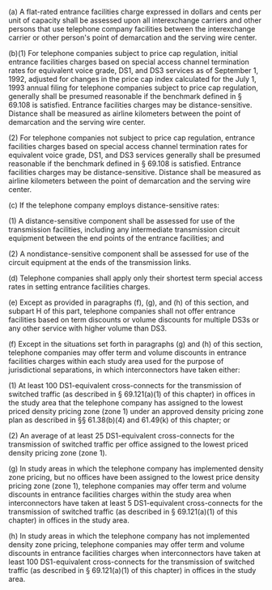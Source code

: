 (a) A flat-rated entrance facilities charge expressed in dollars and cents per unit of capacity shall be assessed upon all interexchange carriers and other persons that use telephone company facilities between the interexchange carrier or other person's point of demarcation and the serving wire center.

(b)(1) For telephone companies subject to price cap regulation, initial entrance facilities charges based on special access channel termination rates for equivalent voice grade, DS1, and DS3 services as of September 1, 1992, adjusted for changes in the price cap index calculated for the July 1, 1993 annual filing for telephone companies subject to price cap regulation, generally shall be presumed reasonable if the benchmark defined in § 69.108 is satisfied. Entrance facilities charges may be distance-sensitive. Distance shall be measured as airline kilometers between the point of demarcation and the serving wire center.

(2) For telephone companies not subject to price cap regulation, entrance facilities charges based on special access channel termination rates for equivalent voice grade, DS1, and DS3 services generally shall be presumed reasonable if the benchmark defined in § 69.108 is satisfied. Entrance facilities charges may be distance-sensitive. Distance shall be measured as airline kilometers between the point of demarcation and the serving wire center.

(c) If the telephone company employs distance-sensitive rates:

(1) A distance-sensitive component shall be assessed for use of the transmission facilities, including any intermediate transmission circuit equipment between the end points of the entrance facilities; and
              

(2) A nondistance-sensitive component shall be assessed for use of the circuit equipment at the ends of the transmission links.

(d) Telephone companies shall apply only their shortest term special access rates in setting entrance facilities charges.

(e) Except as provided in paragraphs (f), (g), and (h) of this section, and subpart H of this part, telephone companies shall not offer entrance facilities based on term discounts or volume discounts for multiple DS3s or any other service with higher volume than DS3.

(f) Except in the situations set forth in paragraphs (g) and (h) of this section, telephone companies may offer term and volume discounts in entrance facilities charges within each study area used for the purpose of jurisdictional separations, in which interconnectors have taken either:

(1) At least 100 DS1-equivalent cross-connects for the transmission of switched traffic (as described in § 69.121(a)(1) of this chapter) in offices in the study area that the telephone company has assigned to the lowest priced density pricing zone (zone 1) under an approved density pricing zone plan as described in §§ 61.38(b)(4) and 61.49(k) of this chapter; or

(2) An average of at least 25 DS1-equivalent cross-connects for the transmission of switched traffic per office assigned to the lowest priced density pricing zone (zone 1).

(g) In study areas in which the telephone company has implemented density zone pricing, but no offices have been assigned to the lowest price density pricing zone (zone 1), telephone companies may offer term and volume discounts in entrance facilities charges within the study area when interconnectors have taken at least 5 DS1-equivalent cross-connects for the transmission of switched traffic (as described in § 69.121(a)(1) of this chapter) in offices in the study area.

(h) In study areas in which the telephone company has not implemented density zone pricing, telephone companies may offer term and volume discounts in entrance facilities charges when interconnectors have taken at least 100 DS1-equivalent cross-connects for the transmission of switched traffic (as described in § 69.121(a)(1) of this chapter) in offices in the study area.


